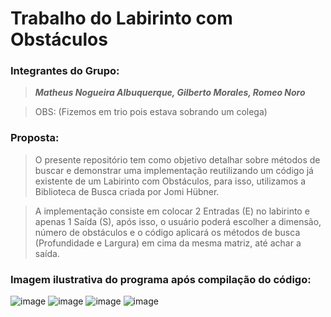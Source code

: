 <h1>Trabalho do Labirinto com Obstáculos</h1>

<h3> Integrantes do Grupo: </h3>
  
> ***Matheus Nogueira Albuquerque, Gilberto Morales, Romeo Noro***

> OBS: (Fizemos em trio pois estava sobrando um colega)

<h3> Proposta: </h3>

> O presente repositório tem como objetivo detalhar sobre métodos de buscar e demonstrar uma implementação reutilizando um código já existente de um Labirinto com Obstáculos, para isso, utilizamos a Biblioteca de Busca criada por Jomi Hübner.

> A implementação consiste em colocar 2 Entradas (E) no labirinto e apenas 1 Saída (S), após isso, o usuário poderá escolher a dimensão, número de obstáculos e o código aplicará os métodos de busca (Profundidade e Largura) em cima da mesma matriz, até achar a saída.

<h3> Imagem ilustrativa do programa após compilação do código:</h3>

![image](https://github.com/user-attachments/assets/867dd299-1e88-4254-ad7c-deaddafb3fb0)
![image](https://github.com/user-attachments/assets/708c1604-777f-4702-851a-7e37eaa572b1)
![image](https://github.com/user-attachments/assets/ab3d6766-87d8-4dae-9fc7-b0bcdfbe67de)
![image](https://github.com/user-attachments/assets/3ee33e71-548b-4ae8-81e1-f00c49315e04)


